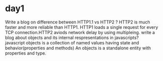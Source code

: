 # day1
   Write a blog on difference between HTTP1.1 vs HTTP2 ? 
   HTTP2 is much faster and more reliable than HTTP1. HTTP1 loads a single request for every TCP connection.HTTP2 aviods network delay by using multipleing. 
   write a blog about objects and its internal respresentations in javascripts?
   javascript objects is a collection of named values having state and behavior(properties and methods) 
   An objects is a standalone entity with properties and type.
